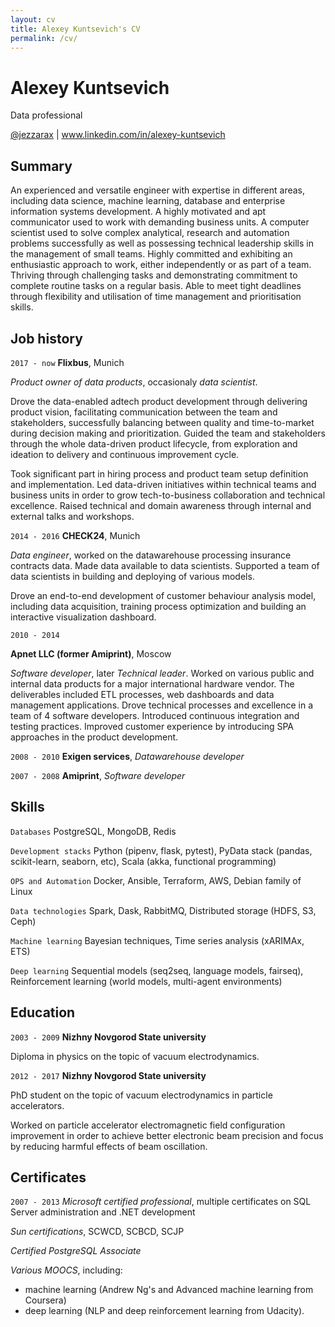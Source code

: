 ```yaml
---
layout: cv
title: Alexey Kuntsevich's CV
permalink: /cv/
---
```


# Alexey Kuntsevich
Data professional

<div id="webaddress">
<a href="https://twitter.com/jezzarax">@jezzarax</a>
| <a href="www.linkedin.com/in/alexey-kuntsevich">www.linkedin.com/in/alexey-kuntsevich</a>
</div>


## Summary

An experienced and versatile engineer with expertise in different areas, including data science, machine learning, database and enterprise information systems development. A highly motivated and apt communicator used to work with demanding business units. A computer scientist used to solve complex analytical, research and automation problems successfully as well as possessing technical leadership skills in the management of small teams. Highly committed and exhibiting an enthusiastic approach to work, either independently or as part of a team. Thriving through challenging tasks and demonstrating commitment to complete routine tasks on a regular basis. Able to meet tight deadlines through flexibility and utilisation of time management and prioritisation skills.

## Job history

`2017 - now` 
__Flixbus__, Munich

*Product owner of data products*, occasionaly *data scientist*.

Drove the data-enabled adtech product development through delivering product vision, facilitating communication between the team and stakeholders, successfully balancing between quality and time-to-market during decision making and prioritization. Guided the team and stakeholders through the whole data-driven product lifecycle, from exploration and ideation to delivery and continuous improvement cycle. 

Took significant part in hiring process and product team setup definition and implementation. Led data-driven initiatives within technical teams and business units in order to grow tech-to-business collaboration and technical excellence. Raised technical and domain awareness through internal and external talks and workshops.

`2014 - 2016`
__CHECK24__, Munich

*Data engineer*, worked on the datawarehouse processing insurance contracts data.
Made data available to data scientists. Supported a team of data scientists in building and deploying of various models.

Drove an end-to-end development of customer behaviour analysis model, including data acquisition, training process optimization and building an interactive visualization dashboard.

`2010 - 2014`

__Apnet LLC (former Amiprint)__, Moscow

*Software developer*, later *Technical leader*. Worked on various public and internal data products for a major international hardware vendor. The deliverables included ETL processes, web dashboards and data management applications. Drove technical processes and excellence in a team of 4 software developers. Introduced continuous integration and testing practices. Improved customer experience by introducing SPA approaches in the product development.

`2008 - 2010`
__Exigen services__, *Datawarehouse developer*

`2007 - 2008`
__Amiprint__, *Software developer*



## Skills

`Databases` PostgreSQL, MongoDB, Redis

`Development stacks` Python (pipenv, flask, pytest), PyData stack (pandas, scikit-learn, seaborn, etc), Scala (akka, functional programming)

`OPS and Automation` Docker, Ansible, Terraform, AWS, Debian family of Linux

`Data technologies` Spark, Dask, RabbitMQ, Distributed storage (HDFS, S3, Ceph)

`Machine learning` Bayesian techniques, Time series analysis (xARIMAx, ETS)

`Deep learning` Sequential models (seq2seq, language models, fairseq), Reinforcement learning (world models, multi-agent environments)


## Education

`2003 - 2009`
__Nizhny Novgorod State university__

Diploma in physics on the topic of vacuum electrodynamics.

`2012 - 2017`
__Nizhny Novgorod State university__

PhD student on the topic of vacuum electrodynamics in particle accelerators.

Worked on particle accelerator electromagnetic field configuration improvement in order to achieve better electronic beam precision and focus by reducing harmful effects of beam oscillation.


## Certificates

`2007 - 2013`
*Microsoft certified professional*, multiple certificates on SQL Server administration and .NET development

*Sun certifications*, SCWCD, SCBCD, SCJP

*Certified PostgreSQL Associate*

*Various MOOCS*, including: 
* machine learning (Andrew Ng's and Advanced machine learning from Coursera)
* deep learning (NLP and deep reinforcement learning from Udacity).




<!-- ### Footer

Last updated: June 2019 -->



